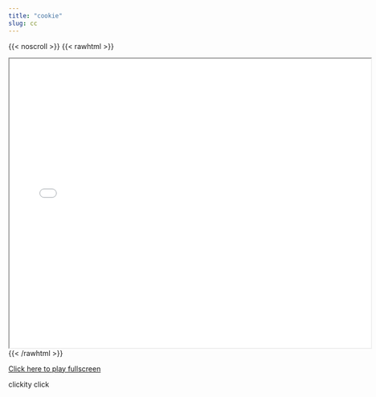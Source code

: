 ```yaml
---
title: "cookie"
slug: cc
---
```


{{< noscroll >}}
{{< rawhtml >}}
<iframe width="720" height="576" name="iframe" src="/cjs-garchive/cc/index.html"></iframe>
{{< /rawhtml >}}

[Click here to play fullscreen](/cjs-garchive/cc/index.html)

clickity click